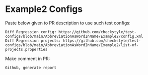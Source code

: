 # Example2 Configs
Paste below given to PR description to use such test configs:
```
Diff Regression config: https://github.com/checkstyle/test-configs/blob/main/AbbreviationAsWordInName/Example2/config.xml
Diff Regression projects: https://github.com/checkstyle/test-configs/blob/main/AbbreviationAsWordInName/Example2/list-of-projects.properties
```
Make comment in PR:
```
Github, generate report
```
